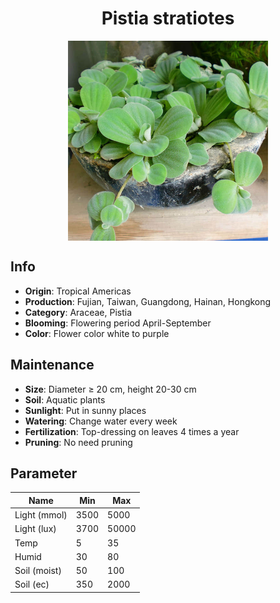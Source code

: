 <h1 align='center'>Pistia stratiotes</h1>
<p align="center">
    <img 
        align='center'
        width='320'
        src="../images/pistia stratiotes.png" 
        alt='Pistia stratiotes' />
</p>

## Info

 - **Origin**: Tropical Americas
 - **Production**: Fujian, Taiwan, Guangdong, Hainan, Hongkong
 - **Category**: Araceae, Pistia
 - **Blooming**: Flowering period April-September
 - **Color**: Flower color white to purple

## Maintenance

 - **Size**: Diameter ≥ 20 cm, height 20-30 cm
 - **Soil**: Aquatic plants
 - **Sunlight**: Put in sunny places
 - **Watering**: Change water every week
 - **Fertilization**: Top-dressing on leaves 4 times a year
 - **Pruning**: No need pruning

## Parameter

| Name         | Min  | Max   |
|--------------|------|-------|
| Light (mmol) | 3500 | 5000  |
| Light (lux)  | 3700 | 50000 |
| Temp         | 5    | 35    |
| Humid        | 30   | 80    |
| Soil (moist) | 50   | 100    |
| Soil (ec)    | 350  | 2000  |
